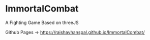 # ImmortalCombat
A Fighting Game Based on threeJS

Github Pages -> https://raishavhanspal.github.io/ImmortalCombat/

